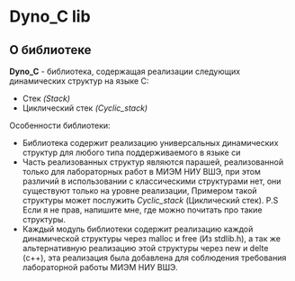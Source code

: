 # Dyno_C lib

## О библиотеке

**Dyno_C** - библиотека, содержащая реализации следующих динамических структур на языке C:

* Стек *(Stack)*
* Циклический стек *(Cyclic_stack)*

Особенности библиотеки:
* Библиотека содержит реализацию универсальных динамических структур для любого типа поддерживаемого в языке си
* Часть реализованных структур являются парашей, реализованной только для лабораторных работ в МИЭМ НИУ ВШЭ, при этом различий в использовании с классическими структурами нет, они существуют только на уровне реализации, Примером такой структуры может послужить *Cyclic_stack* (Циклический стек). P.S Если я не прав, напишите мне, где можно почитать про такие структуры.
* Каждый модуль библиотеки содержит реализацию каждой динамической структуры через malloc и free (Из stdlib.h), а так же альтернативную реализацию этой структуры через new и delte (с++), эта реализация была добавлена для соблюдения требования лабораторной работы МИЭМ НИУ ВШЭ.

